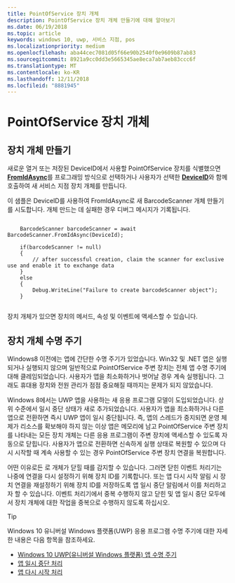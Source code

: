 ```yaml
---
title: PointOfService 장치 개체
description: PointOfService 장치 개체 만들기에 대해 알아보기
ms.date: 06/19/2018
ms.topic: article
keywords: windows 10, uwp, 서비스 지점, pos
ms.localizationpriority: medium
ms.openlocfilehash: aba44cec7081d05f66e90b2540f0e9609b87ab83
ms.sourcegitcommit: 8921a9cc0dd3e5665345ae8eca7ab7aeb83ccc6f
ms.translationtype: MT
ms.contentlocale: ko-KR
ms.lasthandoff: 12/11/2018
ms.locfileid: "8881945"
---
```

# <a name="pointofservice-device-objects"></a>PointOfService 장치 개체

## <a name="creating-a-device-object"></a>장치 개체 만들기
새로운 열거 또는 저장된 DeviceID에서 사용할 PointOfService 장치를 식별했으면 [**FromIdAsync**](https://docs.microsoft.com/uwp/api/windows.devices.pointofservice.barcodescanner.fromidasync)를 프로그래밍 방식으로 선택하거나 사용자가 선택한 [**DeviceID**](https://docs.microsoft.com/uwp/api/windows.devices.enumeration.deviceinformation.id)와 함께 호출하여 새 서비스 지점 장치 개체를 만듭니다.

이 샘플은 DeviceID를 사용하여 FromIdAsync로 새 BarcodeScanner 개체 만들기를 시도합니다. 개체 만드는 데 실패한 경우 디버그 메시지가 기록됩니다.

```Csharp

    BarcodeScanner barcodeScanner = await BarcodeScanner.FromIdAsync(DeviceId);

    if(barcodeScanner != null)
    {
        // after successful creation, claim the scanner for exclusive use and enable it to exchange data
    }
    else
    {
        Debug.WriteLine("Failure to create barcodeScanner object");
    }
    
```

장치 개체가 있으면 장치의 메서드, 속성 및 이벤트에 액세스할 수 있습니다.  

## <a name="device-object-lifecycle"></a>장치 개체 수명 주기
Windows8 이전에는 앱에 간단한 수명 주기가 있었습니다. Win32 및 .NET 앱은 실행되거나 실행되지 않으며 일반적으로 PointOfService 주변 장치는 전체 앱 수명 주기에 대해 클레임되었습니다. 사용자가 앱을 최소화하거나 벗어날 경우 계속 실행됩니다. 그래도 휴대용 장치와 전원 관리가 점점 중요해질 때까지는 문제가 되지 않았습니다.

Windows 8에서는 UWP 앱을 사용하는 새 응용 프로그램 모델이 도입되었습니다. 상위 수준에서 일시 중단 상태가 새로 추가되었습니다. 사용자가 앱을 최소화하거나 다른 앱으로 전환하면 즉시 UWP 앱이 일시 중단됩니다. 즉, 앱의 스레드가 중지되면 운영 체제가 리소스를 확보해야 하지 않는 이상 앱은 메모리에 남고 PointOfService 주변 장치를 나타내는 모든 장치 개체는 다른 응용 프로그램이 주변 장치에 액세스할 수 있도록 자동으로 닫힙니다. 사용자가 앱으로 전환하면 신속하게 실행 상태로 복원할 수 있으며 다시 시작할 때 계속 사용할 수 있는 경우 PointOfService 주변 장치 연결을 복원합니다.

어떤 이유로든 <DeviceObject>로 개체가 닫힐 때를 감지할 수 있습니다. 그러면 닫힌 이벤트 처리기는 나중에 연결을 다시 설정하기 위해 장치 ID를 기록합니다.   또는 앱 다시 시작 알림 시 장치 연결을 재설정하기 위해 장치 ID를 저장하도록 앱 일시 중단 알림에서 이를 처리하고자 할 수 있습니다.  이벤트 처리기에서 중복 수행하지 않고 닫힌 및 앱 일시 중단<DeviceObject> 모두에서 장치 개체에 대한 작업을 중복으로 수행하지 않도록 하십시오.

> [!TIP]
> Windows 10 유니버설 Windows 플랫폼(UWP) 응용 프로그램 수명 주기에 대한 자세한 내용은 다음 항목을 참조하세요.
> - [Windows 10 UWP(유니버설 Windows 플랫폼) 앱 수명 주기](../launch-resume/app-lifecycle.md)
> - [앱 일시 중단 처리](../launch-resume/suspend-an-app.md)
> - [앱 다시 시작 처리](../launch-resume/resume-an-app.md)
